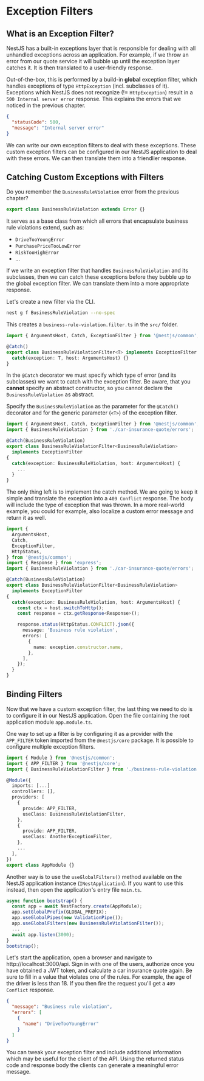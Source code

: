 # Exception Filters

## What is an Exception Filter?

NestJS has a built-in exceptions layer that is responsible for dealing with all unhandled exceptions across an application. For example, if we throw an error from our quote service it will bubble up until the exception layer catches it. It is then translated to a user-friendly response.

Out-of-the-box, this is performed by a build-in **global** exception filter, which handles exceptions of type `HttpException` (incl. subclasses of it). Exceptions which NestJS does not recognize (!= `HttpException`) result in a `500 Internal server error` response. This explains the errors that we noticed in the previous chapter.

```json
{
  "statusCode": 500,
  "message": "Internal server error"
}
```

We can write our own exception filters to deal with these exceptions. These custom exception filters can be configured in our NestJS application to deal with these errors. We can then translate them into a friendlier response.

## Catching Custom Exceptions with Filters

Do you remember the `BusinessRuleViolation` error from the previous chapter?

```ts
export class BusinessRuleViolation extends Error {}
```

It serves as a base class from which all errors that encapsulate business rule violations extend, such as:

- `DriveTooYoungError`
- `PurchasePriceTooLowError`
- `RiskTooHighError`
- ...

If we write an exception filter that handles `BusinessRuleViolation` and its subclasses, then we can catch these exceptions before they bubble up to the global exception filter. We can translate them into a more appropriate response.

Let's create a new filter via the CLI.

```sh
nest g f BusinessRuleViolation --no-spec
```

This creates a `business-rule-violation.filter.ts` in the `src/` folder.

```ts
import { ArgumentsHost, Catch, ExceptionFilter } from '@nestjs/common';

@Catch()
export class BusinessRuleViolationFilter<T> implements ExceptionFilter {
  catch(exception: T, host: ArgumentsHost) {}
}
```

In the `@Catch` decorator we must specify which type of error (and its subclasses) we want to catch with the exception filter. Be aware, that you **cannot** specify an abstract constructor, so you cannot declare the `BusinessRuleViolation` as abstract.

Specify the `BusinessRuleViolation` as the parameter for the `@Catch()` decorator and for the generic parameter (`<T>`) of the exception filter.

```ts
import { ArgumentsHost, Catch, ExceptionFilter } from '@nestjs/common';
import { BusinessRuleViolation } from './car-insurance-quote/errors';

@Catch(BusinessRuleViolation)
export class BusinessRuleViolationFilter<BusinessRuleViolation>
  implements ExceptionFilter
{
  catch(exception: BusinessRuleViolation, host: ArgumentsHost) {
    ...
  }
}
```

The only thing left is to implement the catch method. We are going to keep it simple and translate the exception into a `409 Conflict` response. The body will include the type of exception that was thrown. In a more real-world example, you could for example, also localize a custom error message and return it as well.

```ts
import {
  ArgumentsHost,
  Catch,
  ExceptionFilter,
  HttpStatus,
} from '@nestjs/common';
import { Response } from 'express';
import { BusinessRuleViolation } from './car-insurance-quote/errors';

@Catch(BusinessRuleViolation)
export class BusinessRuleViolationFilter<BusinessRuleViolation>
  implements ExceptionFilter
{
  catch(exception: BusinessRuleViolation, host: ArgumentsHost) {
    const ctx = host.switchToHttp();
    const response = ctx.getResponse<Response>();

    response.status(HttpStatus.CONFLICT).json({
      message: 'Business rule violation',
      errors: [
        {
          name: exception.constructor.name,
        },
      ],
    });
  }
}
```

## Binding Filters

Now that we have a custom exception filter, the last thing we need to do is to configure it in our NestJS application. Open the file containing the root application module `app.module.ts`.

One way to set up a filter is by configuring it as a provider with the `APP_FILTER` token imported from the `@nestjs/core` package. It is possible to configure multiple exception filters.

```ts
import { Module } from '@nestjs/common';
import { APP_FILTER } from '@nestjs/core';
import { BusinessRuleViolationFilter } from './business-rule-violation.filter';

@Module({
  imports: [...]
  controllers: [],
  providers: [
    {
      provide: APP_FILTER,
      useClass: BusinessRuleViolationFilter,
    },
    {
      provide: APP_FILTER,
      useClass: AnotherExceptionFilter,
    },
    ...
  ],
})
export class AppModule {}
```

Another way is to use the `useGlobalFilters()` method available on the NestJS application instance (`INestApplication`). If you want to use this instead, then open the application's entry file `main.ts`.

```ts
async function bootstrap() {
  const app = await NestFactory.create(AppModule);
  app.setGlobalPrefix(GLOBAL_PREFIX);
  app.useGlobalPipes(new ValidationPipe());
  app.useGlobalFilters(new BusinessRuleViolationFilter());
  ...
  await app.listen(3000);
}
bootstrap();
```

Let's start the application, open a browser and navigate to http://localhost:3000/api. Sign in with one of the users, authorize once you have obtained a JWT token, and calculate a car insurance quote again. Be sure to fill in a value that violates one of the rules. For example, the age of the driver is less than 18. If you then fire the request you'll get a `409 Conflict` response.

```json
{
  "message": "Business rule violation",
  "errors": [
    {
      "name": "DriveTooYoungError"
    }
  ]
}
```

You can tweak your exception filter and include additional information which may be useful for the client of the API. Using the returned status code and response body the clients can generate a meaningful error message.
